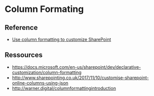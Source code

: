 # Column Formating

## Reference

- [Use column formatting to customize SharePoint](https://docs.microsoft.com/en-us/sharepoint/dev/declarative-customization/column-formatting#style-guidelines)

## Ressources

- <https://docs.microsoft.com/en-us/sharepoint/dev/declarative-customization/column-formatting>
- <http://www.sharepointing.co.uk/2017/11/10/customise-sharepoint-online-columns-using-json>
- <http://warner.digital/columnformattingintroduction>